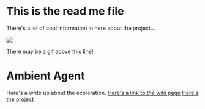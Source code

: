 # This is the read me file
There's a lot of cool information in here about the project...

<img src="https://media.giphy.com/media/rkIx10zPCiqic/giphy.gif">

There may be a gif above this line!

# Ambient Agent
Here's a write up about the exploration.
<a href="https://github.com/danread1/IDEO-Test/wiki/Ambient-Agent">Here's a link to the wiki page</a>
<a href="https://github.com/danread1/IDEO-Test/projects/1">Here's the project</a>
